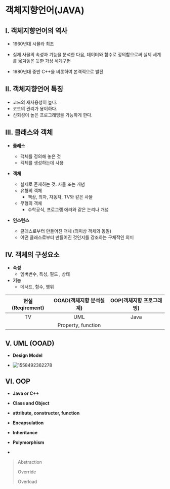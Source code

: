 # 객체지향언어(JAVA)



## I. 객체지향언어의 역사

* 1960년대 시뮬라 최초

* 실제 사물의 속성과 기능을 분석한 다음, 데이터와 함수로 정의함으로써 실제 세계를 옮겨놓은 듯한 가상 세계구현
* 1980년대 중반 C++을 비롯하여 본격적으로 발전



## II. 객체지향언어 특징

* 코드의 재사용성이 높다.
* 코드의 관리가 용이하다.
* 신회성이 높은 프로그래밍을 가능하게 한다.



## III. 클래스와 객체

* **클래스**
  * 객체를 정의해 놓은 것
  * 객체를 생성하는데 사용
* **객체**
  * 실제로 존재하는 것. 사물 또는 개념
  * 유형의 객체
    * 책상, 의자, 자동차, TV와 같은 사물
  * 무형의 객체
    * 수학공식, 프로그램 에러와 같은 논리나 개념

* **인스턴스**
  * 클래스로부터 만들어진 객체 (의미상 객체와 동일)
  * 어떤 클래스로부터 만들어진 것인지를 강조하는 구체적인 의미

## IV. 객체의 구성요소

* **속성**
  * 멤버변수, 특성, 필드 , 상태
* **기능**
  * 메서드, 함수, 행위



| 현실(Reqirement) | OOAD(객체지향 분석설계) | OOP(객체지향 프로그래밍) |
| :--------------: | :---------------------: | :----------------------: |
|        TV        |           UML           |           Java           |
|                  |   Property, function    |                          |

## V. UML (OOAD)

* **Design Model**

* ![1558492362278](C:\Users\student\AppData\Roaming\Typora\typora-user-images\1558492362278.png)

## VI. OOP

* **Java or C++**
* **Class and Object**
* **attribute, constructor, function**



* **Encapsulation**
* **Inheritance**
* **Polymorphism**
* 

> Abstraction
>
> Override
>
> Overload




